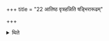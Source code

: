 +++
title = "22 आतिष्ठ वृत्रहन्निति षड्भिरारूढम्"

+++

<details><summary>थिते</summary>

आतिष्ठ वृत्रहन्निति षड्भिरारूढम् २२
</details>
